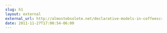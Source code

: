 ```yaml
---
slug: h1
layout: external
external_url: http://almostobsolete.net/declarative-models-in-coffeescript.html
date: 2011-11-27T17:00:54-06:00
---
```

